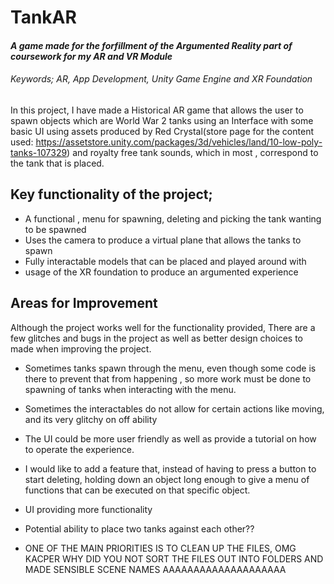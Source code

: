 # TankAR
#### *A game made for the forfillment of the Argumented Reality part of coursework for my AR and VR Module*
###### Keywords; AR, App Development, Unity Game Engine and XR Foundation

In this project, I have made a Historical AR game that allows the user to spawn objects which are World War 2 tanks using an Interface with some basic UI using assets produced by Red Crystal(store page for the content used: https://assetstore.unity.com/packages/3d/vehicles/land/10-low-poly-tanks-107329) and royalty free tank sounds, which in most , correspond to the tank that is placed.

## Key functionality of the project;
- A functional , menu for spawning, deleting and picking the tank wanting to be spawned
- Uses the camera to produce a virtual plane that allows the tanks to spawn
- Fully interactable models that can be placed and played around with
- usage of the XR foundation to produce an argumented experience 


## Areas for Improvement
Although the project works well for the functionality provided, There are a few glitches and bugs in the project as well as better design choices to made when improving the project.
- Sometimes tanks spawn through the menu, even though some code is there to prevent that from happening , so more work must be done to spawning of tanks when interacting with the menu.
- Sometimes the interactables do not allow for certain actions like moving, and its very glitchy on off ability 
- The UI could be more user friendly as well as provide a tutorial on how to operate the experience.
- I would like to add a feature that, instead of having to press a button to start deleting, holding down an object long enough to give a menu of functions that can be executed on that specific object.
- UI providing more functionality
- Potential ability to place two tanks against each other??

- ONE OF THE MAIN PRIORITIES IS TO CLEAN UP THE FILES, OMG KACPER WHY DID YOU NOT SORT THE FILES OUT INTO FOLDERS AND MADE SENSIBLE SCENE NAMES AAAAAAAAAAAAAAAAAAAA
